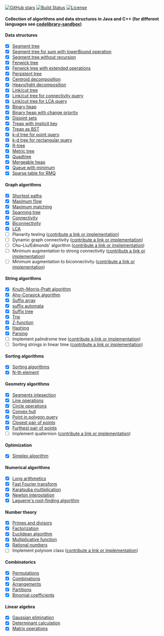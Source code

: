 [![GitHub stars](https://img.shields.io/github/stars/indy256/codelibrary.svg?style=flat&label=star)](https://github.com/indy256/codelibrary/)
[![Build Status](https://travis-ci.org/indy256/codelibrary.svg?branch=master)](https://travis-ci.org/indy256/codelibrary)
[![License](https://img.shields.io/badge/license-UNLICENSE-green.svg)](https://github.com/indy256/codelibrary/blob/master/UNLICENSE)

#### Collection of algorithms and data structures in Java and C++ (for different languages see [codelibrary-sandbox](https://github.com/indy256/codelibrary-sandbox))

#### Data structures
+ [x] [Segment tree](java/structures/SegmentTreeIntervalAddMax.java)
+ [x] [Segment tree for sum with lowerBound operation](java/structures/SegmentTreeSumLowerBound.java)
+ [x] [Segment tree without recursion](java/structures/SegmentTreeSimple.java)
+ [x] [Fenwick tree](java/structures/FenwickTree.java)
+ [x] [Fenwick tree with extended operations](java/structures/FenwickTreeExtended.java)
+ [x] [Persistent tree](java/structures/PersistentTree.java)
+ [x] [Centroid decomposition](java/structures/CentroidDecomposition.java)
+ [x] [Heavy/light decomposition](java/structures/HeavyLight.java)
+ [x] [Link/cut tree](java/structures/LinkCutTree.java)
+ [x] [Link/cut tree for connectivity query](java/structures/LinkCutTreeConnectivity.java)
+ [x] [Link/cut tree for LCA query](java/structures/LinkCutTreeLca.java)
+ [x] [Binary heap](java/structures/BinaryHeap.java)
+ [x] [Binary heap with change priority](java/structures/BinaryHeapExtended.java)
+ [x] [Disjoint sets](java/structures/DisjointSets.java)
+ [x] [Treap with implicit key](java/structures/TreapImplicitKey.java)
+ [x] [Treap as BST](java/structures/TreapBst.java)
+ [x] [k-d tree for point query](java/structures/KdTreePointQuery.java)
+ [x] [k-d tree for rectangular query](java/structures/KdTreeRectQuery.java)
+ [x] [R-tree](java/structures/RTree.java)
+ [x] [Metric tree](java/structures/MetricTree.java)
+ [x] [Quadtree](java/structures/QuadTree.java)
+ [x] [Mergeable heap](java/structures/MergeableHeap.java)
+ [x] [Queue with minimum](java/structures/QueueMin.java)
+ [x] [Sparse table for RMQ](java/structures/RmqSparseTable.java)

#### Graph algorithms
+ [x] [Shortest paths](java/graphs/shortestpaths)
+ [x] [Maximum flow](java/graphs/flows)
+ [x] [Maximum matching](java/graphs/matchings)
+ [x] [Spanning tree](java/graphs/spanningtree)
+ [x] [Connectivity](java/graphs/dfs)
+ [x] [Biconnectivity](java/graphs/dfs)
+ [x] [LCA](java/graphs/lca)
+ [ ] Planarity testing ([contribute a link or implementation](https://github.com/indy256/codelibrary/issues/28))
+ [ ] Dynamic graph connectivity ([contribute a link or implementation](https://github.com/indy256/codelibrary/issues/29))
+ [ ] Chu–Liu/Edmonds' algorithm ([contribute a link or implementation](https://github.com/indy256/codelibrary/issues/30))
+ [ ] Minimum augmentation to strong connectivity ([contribute a link or implementation](https://github.com/indy256/codelibrary/issues/32))
+ [ ] Minimum augmentation to biconnectivity ([contribute a link or implementation](https://github.com/indy256/codelibrary/issues/33))

#### String algorithms
+ [x] [Knuth-Morris-Pratt algorithm](java/strings/Kmp.java)
+ [x] [Aho-Corasick algorithm](java/strings/AhoCorasick.java)
+ [x] [Suffix array](java/strings/SuffixArray.java)
+ [x] [suffix automata](java/strings/SuffixAutomaton.java)
+ [x] [Suffix tree](java/strings/SuffixTree.java)
+ [x] [Trie](java/strings/Trie.java)
+ [x] [Z-function](java/strings/ZFunction.java)
+ [x] [Hashing](java/strings/Hashing.java)
+ [x] [Parsing](java/parsing)
+ [ ] Implement palindrome tree ([contribute a link or implementation](https://github.com/indy256/codelibrary/issues/34))
+ [ ] Sorting strings in linear time ([contribute a link or implementation](https://github.com/indy256/codelibrary/issues/31))

#### Sorting algorithms
+ [x] [Sorting algorithms](java/sort/Sort.java)
+ [x] [N-th element](java/sort/NthElement.java)

#### Geometry algorithms
+ [x] [Segments intesection](java/geometry/SegmentsIntersection.java)
+ [x] [Line operations](java/geometry/LineGeometry.java)
+ [x] [Circle operations](java/geometry/CircleOperations.java)
+ [x] [Convex hull](java/geometry/ConvexHull.java)
+ [x] [Point in polygon query](java/geometry/PointInPolygon.java)
+ [x] [Closest pair of points](java/geometry/Closest2Points.java)
+ [x] [Furthest pair of points](cpp/geometry/diameter.cpp)
+ [ ] Implement quaternion ([contribute a link or implementation](https://github.com/indy256/codelibrary/issues/35))

#### Optimization
+ [x] [Simplex algorithm](java/optimization/Simplex.java)

#### Numerical algorithms
+ [x] [Long arithmetics](cpp/numeric/bigint.cpp)
+ [x] [Fast Fourier transform](java/numeric/FFT.java)
+ [x] [Karatsuba multiplication](java/numeric/KaratsubaMultiply.java)
+ [x] [Newton interpolation](java/numeric/NewtonInterpolation.java)
+ [x] [Laguerre's root-finding algorithm](cpp/numeric/polynom-roots.cpp)

#### Number theory
+ [x] [Primes and divisors](java/numbertheory/PrimesAndDivisors.java)
+ [x] [Factorization](java/numbertheory/Factorization.java)
+ [x] [Euclidean algorithm](java/numbertheory/Euclid.java)
+ [x] [Multiplicative function](java/numbertheory/MultiplicativeFunction.java)
+ [x] [Rational numbers](java/numbertheory/Rational.java)
+ [ ] Implement polynom class ([contribute a link or implementation](https://github.com/indy256/codelibrary/issues/36))

#### Combinatorics
+ [x] [Permutations](java/combinatorics/Permutations.java)
+ [x] [Combinations](java/combinatorics/Combinations.java)
+ [x] [Arrangements](java/combinatorics/Arrangements.java)
+ [x] [Partitions](java/combinatorics/Partitions.java)
+ [x] [Binomial coefficients](java/combinatorics/BinomialCoefficients.java)

#### Linear algebra
+ [x] [Gaussian elimination](java/linearalgebra/Gauss.java)
+ [x] [Determinant calculation](java/linearalgebra/Determinant.java)
+ [x] [Matrix operations](java/linearalgebra/Matrix.java)
